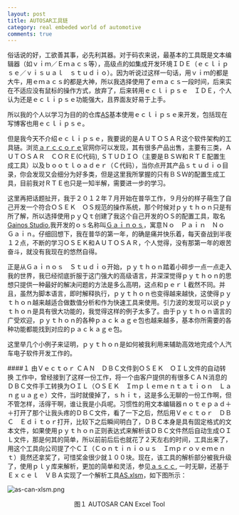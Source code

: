 ```yaml
---
layout: post
title: AUTOSAR工具链
category: real embeded world of automotive
comments: true
---
```


俗话说的好，工欲善其事，必先利其器。对于码农来说，最基本的工具既是文本编辑器（如ｖｉｍ／Ｅｍａｃｓ等），高级点的如集成开发环境ＩＤＥ（ｅｃｌｉｐｓｅ／ｖｉｓｕａｌ　ｓｔｕｄｉｏ）。因为听说过这样一句话，用ｖｉｍ的都是大牛，用ｅｍａｃｓ的都是大神，所以我选择使用了ｅｍａｃｓ一段时间，后来实在不适应没有鼠标的操作方式，放弃了，后来转用ｅｃｌｉｐｓｅ　ＩＤＥ，个人认为还是ｅｃｌｉｐｓｅ功能强大，且界面友好易于上手。

所以我的个人以学习为目的的仓库[AS](https://github.com/parai/as)基本使用ｅｃｌｉｐｓｅ来开发，包括现在写博客也用ｅｃｌｉｐｓｅ。

但是我今天不介绍ｅｃｌｉｐｓｅ，我要说的是ＡＵＴＯＳＡＲ这个软件架构的工具链。浏览[ａｒｃｃｏｒｅ](http://www.arccore.com/)官网你可以发现，其有很多产品出售，主要有三类，ＡＵＴＯＳＡＲ　ＣＯＲＥ(C代码), ＳＴＵＤＩＯ（主要是ＢＳＷ和ＲＴＥ配置生成工具）以及ｂｏｏｔｌｏａｄｅｒ（Ｃ代码），当你点开其产品ｓｔｕｄｉｏ目录，你会发现又会细分为好多类，但是这里我所掌握的只有ＢＳＷ的配置生成工具，目前我对ＲＴＥ也只是一知半解，需要进一步的学习。

这里再把话题扯开，我于２０１２年７月开始在普华工作，９月分的样子萌生了自己开发一个符合ＯＳＥＫ　ＯＳ规范的操作系统，那个时候对ｐｙｔｈｏｎ只是有所了解，所以选择使用ｐｙＱｔ创建了我这个自己开发的ＯＳ的配置工具，取名[Gainos Studio](https://github.com/parai/GaInOS_Studio),我开发的ｏｓ名称叫[Ｇａｉｎｏｓ](https://github.com/parai/GaInOS)，寓意Ｎｏ　Ｐａｉｎ　Ｎｏ　Ｇａｉｎ。仔细回想下，我在普华的第一年，的确是痛并快乐着，每天奋战到半夜１２点，不断的学习ＯＳＥＫ和ＡＵＴＯＳＡＲ，个人觉得，没有那第一年的艰苦奋斗，就没有我现在的悠然自得。

正是从Ｇａｉｎｏｓ　Ｓｔｕｄｉｏ开始，ｐｙｔｈｏｎ踏着小碎步一点一点走入我的世界，我已经彻底折服于这门强大的高级语言，并深深觉得ｐｙｔｈｏｎ的思想只提供一种最好的解决问题的方法是多么高明，这点和ｐｅｒｌ截然不同。并且，虽然为脚本语言，即时解释执行，ｐｙｔｈｏｎ也变得越来越快，这使得ｐｙｔｈｏｎ越来越适合做数值分析和作为快速工具来使用。引力波的发现可以说ｐｙｔｈｏｎ是具有很大功能的，我觉得这样的例子太多了。由于ｐｙｔｈｏｎ语言的广受欢迎，ｐｙｔｈｏｎ的各种ｐａｃｋａｇｅ包也越来越多，基本你所需要的各种功能都能找到对应的ｐａｃｋａｇｅ包。

这里举几个小例子来证明，ｐｙｔｈｏｎ是如何被我利用来辅助高效地完成个人汽车电子软件开发工作的。

####１ 由Ｖｅｃｔｏｒ ＣＡＮ　ＤＢＣ文件到ＯＳＥＫ　ＯＩＬ文件的自动转换
工作中，曾经接到了这样一份工作，将一个由客户提供的有很多ＣＡＮ消息的ＤＢＣ文件手工转换为ＯＩＬ（ＯＳＥＫ　Ｉｍｐｌｅｍｅｎｔａｔｉｏｎ　Ｌａｎｇｕａｇｅ）文件，当时就傻掉了，ｓｈｉｔ，这是多么无聊的一份工作啊，但不管怎样，活得干啊，谁让我是小兵呢。习惯性的用文本编辑器ｎｏｔｅｐａｄ＋＋打开了那个让我头疼的ＤＢＣ文件，看了一下之后，然后用Ｖｅｃｔｏｒ　ＤＢＣ　Ｅｄｉｔｏｒ打开，比较下之后瞬间明白了，ＤＢＣ本身是具有固定格式的文本文件，如果使用ｐｙｔｈｏｎ正则表达式来解析该ＤＢＣ文件然后自动生成ＯＩＬ文件，那是何其的简单，所以前前后后也就花了２天左右的时间，工具出来了，用这个工具向公司提了个ＣＩ（Ｃｏｎｔｉｎｉｏｕｓ　Ｉｍｐｒｏｖｅｍｅｎｔ）竟然还拿奖了，可惜奖金很少就１００块。现在，该工具的解析部分被我升级了，使用ｐｌｙ库来解析，更加的简单和灵活，参见[ａｓｃｃ](https://github.com/parai/as/tree/master/com/as.tool/py.can.database.access/ascc),
一时无聊，还基于Ｅｘｃｅｌ　ＶＢＡ实现了一个解析工具[AS.xlsm](https://github.com/parai/as/blob/master/com/as.tool/config.infrastructure.system/AS.xlsm)，如下图所示：

![as-can-xlsm.png](/as/images/rewoa/as-can-xlsm.png)
<center> 图１ AUTOSAR CAN Excel Tool </center>

